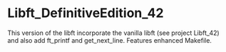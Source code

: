 # Libft_DefinitiveEdition_42

This version of the libft incorporate the vanilla libft (see project Libft_42) and also add 
ft_printf and get_next_line. Features enhanced Makefile.
